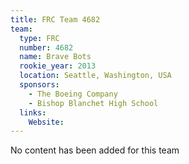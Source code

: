 ```yaml
---
title: FRC Team 4682
team:
  type: FRC
  number: 4682
  name: Brave Bots
  rookie_year: 2013
  location: Seattle, Washington, USA
  sponsors:
    - The Boeing Company
    - Bishop Blanchet High School
  links:
    Website: 
---
```

No content has been added for this team
